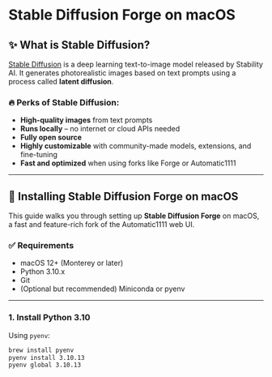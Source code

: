 # Stable Diffusion Forge on macOS

## ✨ What is Stable Diffusion?

[Stable Diffusion](https://stability.ai/stable-diffusion) is a deep learning text-to-image model released by Stability AI. It generates photorealistic images based on text prompts using a process called **latent diffusion**.

### 🔥 Perks of Stable Diffusion:

- **High-quality images** from text prompts
- **Runs locally** – no internet or cloud APIs needed
- **Fully open source**
- **Highly customizable** with community-made models, extensions, and fine-tuning
- **Fast and optimized** when using forks like Forge or Automatic1111

---

## 🚀 Installing Stable Diffusion Forge on macOS

This guide walks you through setting up **Stable Diffusion Forge** on macOS, a fast and feature-rich fork of the Automatic1111 web UI.

### ✅ Requirements

- macOS 12+ (Monterey or later)
- Python 3.10.x
- Git
- (Optional but recommended) Miniconda or pyenv

---

### 1. Install Python 3.10

Using `pyenv`:

```bash
brew install pyenv
pyenv install 3.10.13
pyenv global 3.10.13

